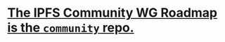 # [The IPFS Community WG Roadmap is the `community` repo.](https://github.com/ipfs/community/blob/master/ROADMAP.md)
